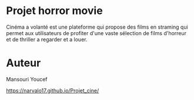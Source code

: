 # Projet horror movie
Cinéma a volanté  est une plateforme qui propose des films en straming qui permet aux utilisateurs de profiter d'une vaste sélection de films d'horreur et de thriller a regarder et a louer.


# Auteur 
Mansouri Youcef


https://narvalo17.github.io/Projet_cine/
